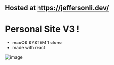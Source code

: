 ## Hosted at https://jeffersonli.dev/

# Personal Site V3 !
 - macOS SYSTEM 1 clone
 - made with react 
 
 
![image](https://user-images.githubusercontent.com/32963293/104111471-0f56ca80-52b0-11eb-8731-6efcc5be9712.png)
